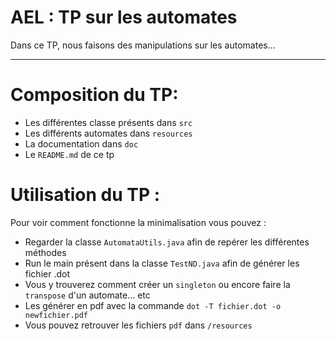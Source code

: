 AEL : TP sur les automates
===================

Dans ce TP, nous faisons des manipulations sur les automates...

----------

# Composition du TP:

- Les différentes classe présents dans `src`
- Les différents automates dans `resources`
- La documentation dans `doc`
- Le `README.md` de ce tp

# Utilisation du TP :

Pour voir comment fonctionne la minimalisation vous pouvez :
 
- Regarder la classe `AutomataUtils.java` afin de repérer les différentes méthodes 
- Run le main présent dans la classe `TestND.java` afin de générer les fichier .dot
- Vous y trouverez comment créer un `singleton` ou encore faire la `transpose` d'un automate... etc
- Les générer en pdf avec la commande `dot -T fichier.dot -o newfichier.pdf`
- Vous pouvez retrouver les fichiers `pdf` dans `/resources`



